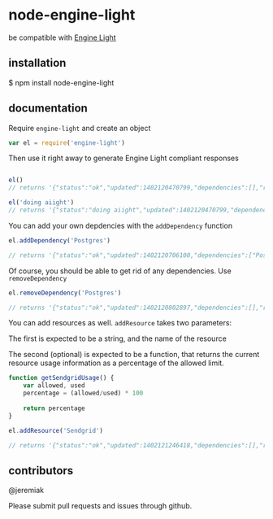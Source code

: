 # node-engine-light
be compatible with [Engine Light](http://engine-light.codeforamerica.org/)

## installation
  $ npm install node-engine-light

## documentation

Require `engine-light` and create an object

```js
var el = require('engine-light')
```

Then use it right away to generate Engine Light compliant responses

```js

el()
// returns '{"status":"ok","updated":1402120470799,"dependencies":[],"resources":{}}'

el('doing aiight')
// returns '{"status":"doing aiight","updated":1402120470799,"dependencies":[],"resources":{}}'
```

You can add your own depdencies with the `addDependency` function

```js
el.addDependency('Postgres')

// returns '{"status":"ok","updated":1402120706100,"dependencies":["Postgres"],"resources":{}}'
```

Of course, you should be able to get rid of any dependencies. Use `removeDependency`

```js
el.removeDependency('Postgres')

// returns '{"status":"ok","updated":1402120802897,"dependencies":[],"resources":{}}'
```

You can add resources as well. `addResource` takes two parameters:

The first is expected to be a string, and the name of the resource

The second (optional) is expected to be a function, that returns the  current resource usage information as a percentage of the allowed limit.

```js
function getSendgridUsage() {
	var allowed, used
	percentage = (allowed/used) * 100
	
	return percentage
} 

el.addResource('Sendgrid')

// returns '{"status":"ok","updated":1402121246418,"dependencies":[],"resources":{"Sendgrid":17.85}}'
```

## contributors

@jeremiak

Please submit pull requests and issues through github.

